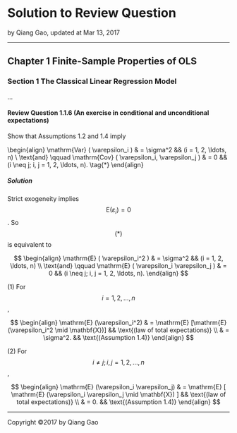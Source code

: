 # Solution to Review Question

by Qiang Gao, updated at Mar 13, 2017

---

## Chapter 1 Finite-Sample Properties of OLS

### Section 1 The Classical Linear Regression Model

...

#### Review Question 1.1.6 (An exercise in conditional and unconditional expectations)

Show that Assumptions 1.2 and 1.4 imply


\begin{align}
\mathrm{Var} ( \varepsilon_i ) & = \sigma^2
&&
(i = 1, 2, \ldots, n)
\\
\text{and} \qquad
\mathrm{Cov} ( \varepsilon_i, \varepsilon_j ) & = 0
&&
(i \neq j; i, j = 1, 2, \ldots, n).  \tag{$\ast$}
\end{align}


##### Solution

Strict exogeneity implies $$ \mathrm{E} (\varepsilon_i) = 0 $$. So $$ (\ast) $$ is equivalent to

$$
\begin{align}
\mathrm{E} ( \varepsilon_i^2 ) & = \sigma^2
&&
(i = 1, 2, \ldots, n)
\\
\text{and} \qquad
\mathrm{E} ( \varepsilon_i \varepsilon_j ) & = 0
&&
(i \neq j; i, j = 1, 2, \ldots, n).
\end{align}
$$

(1) For $$i = 1, 2, \ldots, n$$,

$$
\begin{align}
\mathrm{E} (\varepsilon_i^2)
& =
\mathrm{E} [\mathrm{E} (\varepsilon_i^2 \mid \mathbf{X})]
&&
\text{(law of total expectations)}
\\ & =
\sigma^2.
&&
\text{(Assumption 1.4)}
\end{align}
$$

(2) For $$i \neq j; i, j = 1, 2, \ldots, n$$,

$$
\begin{align}
\mathrm{E} (\varepsilon_i \varepsilon_j)
& =
\mathrm{E} [ \mathrm{E} (\varepsilon_i \varepsilon_j \mid \mathbf{X}) ]
&&
\text{(law of total expectations)}
\\ & = 0.
&&
\text{(Assumption 1.4)}
\end{align}
$$

---

Copyright ©2017 by Qiang Gao
